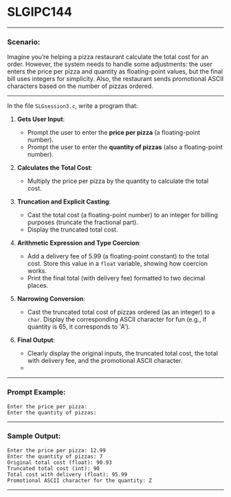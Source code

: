 # SLGIPC144
---
### **Scenario:**  
Imagine you’re helping a pizza restaurant calculate the total cost for an order. However, the system needs to handle some adjustments: the user enters the price per pizza and quantity as floating-point values, but the final bill uses integers for simplicity. Also, the restaurant sends promotional ASCII characters based on the number of pizzas ordered.  

---
In the file `SLGsession3.c`, write a program that:  

1. **Gets User Input**:  
   - Prompt the user to enter the **price per pizza** (a floating-point number).  
   - Prompt the user to enter the **quantity of pizzas** (also a floating-point number).  

2. **Calculates the Total Cost**:  
   - Multiply the price per pizza by the quantity to calculate the total cost.  

3. **Truncation and Explicit Casting**:  
   - Cast the total cost (a floating-point number) to an integer for billing purposes (truncate the fractional part).  
   - Display the truncated total cost.  

4. **Arithmetic Expression and Type Coercion**:  
   - Add a delivery fee of 5.99 (a floating-point constant) to the total cost. Store this value in a `float` variable, showing how coercion works.  
   - Print the final total (with delivery fee) formatted to two decimal places.  

5. **Narrowing Conversion**:  
   - Cast the truncated total cost of pizzas ordered (as an integer) to a `char`. Display the corresponding ASCII character for fun (e.g., if quantity is 65, it corresponds to 'A').  

6. **Final Output**:  
   - Clearly display the original inputs, the truncated total cost, the total with delivery fee, and the promotional ASCII character.
   - 
---

### **Prompt Example:**  
```plaintext
Enter the price per pizza:  
Enter the quantity of pizzas:  
```
---

### **Sample Output:**  

```plaintext
Enter the price per pizza: 12.99
Enter the quantity of pizzas: 7
Original total cost (float): 90.93
Truncated total cost (int): 90
Total cost with delivery (float): 95.99
Promotional ASCII character for the quantity: Z
```

---
